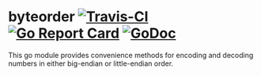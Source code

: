 # byteorder [![Travis-CI](https://travis-ci.com/worldiety/byteorder.svg?branch=master)](https://travis-ci.com/worldiety/byteorder) [![Go Report Card](https://goreportcard.com/badge/github.com/worldiety/byteorder)](https://goreportcard.com/report/github.com/worldiety/byteorder) [![GoDoc](https://godoc.org/github.com/worldiety/byteorder?status.svg)](http://godoc.org/github.com/worldiety/byteorder)
This go module provides convenience methods for encoding and decoding numbers in either big-endian or little-endian order.
